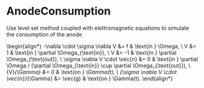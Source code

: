 # AnodeConsumption
Use level set method coupled with elettromagnetic equations to simulate the consumption of the anode

\begin{align*}
-\nabla \cdot \sigma \nabla V &= f & \text{in } \Omega, \\
V &= 1 & \text{in } \partial \Omega_{\text{in}}, \\
V &= -1 & \text{in } \partial \Omega_{\text{out}}, \\
\sigma \nabla V \cdot \vec{n} &= 0 & \text{in } \partial \Omega / (\partial \Omega_{\text{in}} \cup \partial \Omega_{\text{out}}), \\
\{V\}_{\Gamma} &= 0 & \text{on } \Gamma(t), \\
\{\sigma \nabla V \cdot \vec{n}\}_{\Gamma} &= \vec{g} & \text{on } \Gamma(t).
\end{align*}
